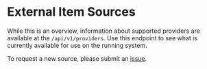 # External Item Sources

While this is an overview, information about supported providers are available at the `/api/v1/providers`. Use this endpoint to see what is currently available for use on the running system.

To request a new source, please submit an [issue](https://github.com/Epic-Breakfast-Productions/OpenQuarterMaster/issues/new/choose).

